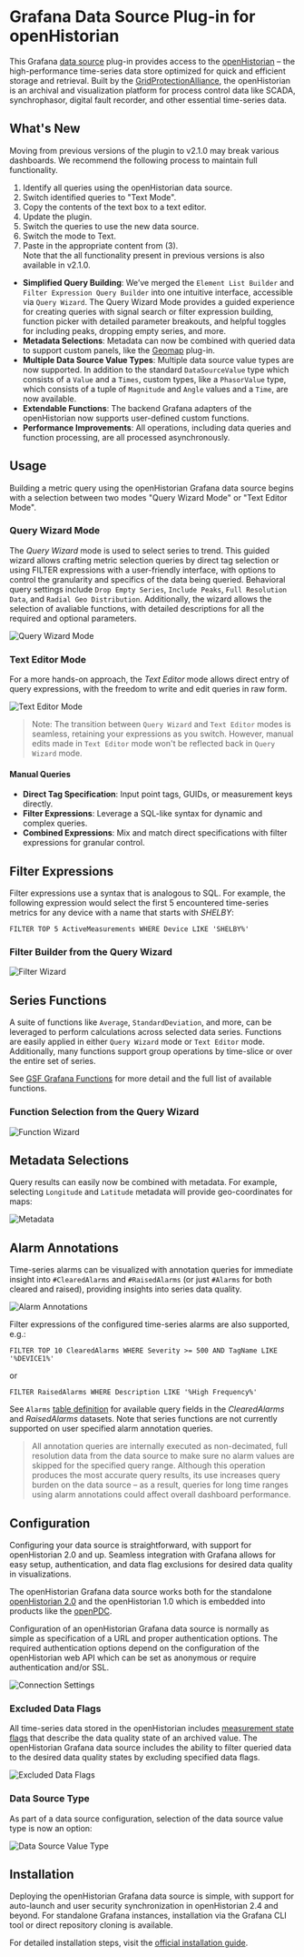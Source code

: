 # Grafana Data Source Plug-in for openHistorian

This Grafana [data source](https://grafana.com/grafana/plugins/data-source-plugins/) plug-in provides access to the [openHistorian](https://github.com/GridProtectionAlliance/openHistorian) – the high-performance time-series data store optimized for quick and efficient storage and retrieval. Built by the [GridProtectionAlliance](https://www.gridprotectionalliance.org/), the openHistorian is an archival and visualization platform for process control data like SCADA, synchrophasor, digital fault recorder, and other essential time-series data.

## What's New

Moving from previous versions of the plugin to v2.1.0 may break various dashboards. We recommend the following process to maintain full functionality.
1. Identify all queries using the openHistorian data source.  
2. Switch identified queries to "Text Mode".  
3. Copy the contents of the text box to a text editor.  
4. Update the plugin.  
5. Switch the queries to use the new data source.  
6. Switch the mode to Text.  
7. Paste in the appropriate content from (3).  
Note that the all functionality present in previous versions is also available in v2.1.0.
- **Simplified Query Building**: We’ve merged the `Element List Builder` and `Filter Expression Query Builder` into one intuitive interface, accessible via `Query Wizard`. The Query Wizard Mode provides a guided experience for creating queries with signal search or filter expression building, function picker with detailed parameter breakouts, and helpful toggles for including peaks, dropping empty series, and more.
- **Metadata Selections**: Metadata can now be combined with queried data to support custom panels, like the [Geomap](https://grafana.com/docs/grafana/latest/panels-visualizations/visualizations/geomap/) plug-in.
- **Multiple Data Source Value Types**: Multiple data source value types are now supported. In addition to the standard `DataSourceValue` type which consists of a `Value` and a `Times`, custom types, like a `PhasorValue` type, which consists of a tuple of `Magnitude` and `Angle` values and a `Time`, are now available.
- **Extendable Functions**: The backend Grafana adapters of the openHistorian now supports user-defined custom functions.
- **Performance Improvements**: All operations, including data queries and function processing, are all processed asynchronously. 

## Usage

Building a metric query using the openHistorian Grafana data source begins with a selection between two modes "Query Wizard Mode" or "Text Editor Mode".

### Query Wizard Mode

The _Query Wizard_ mode is used to select series to trend. This guided wizard allows crafting metric selection queries by direct tag selection or using FILTER expressions with a user-friendly interface, with options to control the granularity and specifics of the data being queried. Behavioral query settings include `Drop Empty Series`, `Include Peaks`, `Full Resolution Data`, and `Radial Geo Distribution`. Additionally, the wizard allows the selection of avaliable functions, with detailed descriptions for all the required and optional parameters.

![Query Wizard Mode](https://github.com/GridProtectionAlliance/openHistorian-grafana/blob/master/src/img/QueryWizardMode.png?raw=true)

### Text Editor Mode

For a more hands-on approach, the _Text Editor_ mode allows direct entry of query expressions, with the freedom to write and edit queries in raw form.

![Text Editor Mode](https://github.com/GridProtectionAlliance/openHistorian-grafana/blob/master/src/img/TextEditorMode.png?raw=true)

> Note: The transition between `Query Wizard` and `Text Editor` modes is seamless, retaining your expressions as you switch. However, manual edits made in `Text Editor` mode won't be reflected back in `Query Wizard` mode.

#### Manual Queries

- **Direct Tag Specification**: Input point tags, GUIDs, or measurement keys directly.
- **Filter Expressions**: Leverage a SQL-like syntax for dynamic and complex queries.
- **Combined Expressions**: Mix and match direct specifications with filter expressions for granular control.


## Filter Expressions

Filter expressions use a syntax that is analogous to SQL. For example, the following expression would select the first 5 encountered time-series metrics for any device with a name that starts with _SHELBY_:
```
FILTER TOP 5 ActiveMeasurements WHERE Device LIKE 'SHELBY%'
```

### Filter Builder from the Query Wizard

![Filter Wizard](https://github.com/GridProtectionAlliance/openHistorian-grafana/blob/master/src/img/FilterWizard.png?raw=true)

## Series Functions

A suite of functions like `Average`, `StandardDeviation`, and more, can be leveraged to perform calculations across selected data series. Functions are easily applied in either `Query Wizard` mode or `Text Editor` mode. Additionally, many functions support group operations by time-slice or over the entire set of series.

See [GSF Grafana Functions](https://github.com/GridProtectionAlliance/gsf/blob/master/Source/Documentation/GrafanaFunctions.md) for more detail and the full list of available functions.

### Function Selection from the Query Wizard

![Function Wizard](https://github.com/GridProtectionAlliance/openHistorian-grafana/blob/master/src/img/FunctionWizard.png?raw=true)

## Metadata Selections

Query results can easily now be combined with metadata. For example, selecting `Longitude` and `Latitude` metadata will provide geo-coordinates for maps:

![Metadata](https://github.com/GridProtectionAlliance/openHistorian-grafana/blob/master/src/img/Metadata.png?raw=true)

## Alarm Annotations

Time-series alarms can be visualized with annotation queries for immediate insight into `#ClearedAlarms` and `#RaisedAlarms` (or just `#Alarms` for both cleared and raised), providing insights into series data quality.

![Alarm Annotations](https://github.com/GridProtectionAlliance/openHistorian-grafana/blob/master/src/img/AlarmAnnotations.png?raw=true)

Filter expressions of the configured time-series alarms are also supported, e.g.:

```
FILTER TOP 10 ClearedAlarms WHERE Severity >= 500 AND TagName LIKE '%DEVICE1%'
```

or

```
FILTER RaisedAlarms WHERE Description LIKE '%High Frequency%'
```

See `Alarms` [table definition](https://github.com/GridProtectionAlliance/gsf/blob/master/Source/Documentation/FilterExpressions.md#alarms) for available query fields in the _ClearedAlarms_ and _RaisedAlarms_ datasets. Note that series functions are not currently supported on user specified alarm annotation queries.

> All annotation queries are internally executed as non-decimated, full resolution data from the data source to make sure no alarm values are skipped for the specified query range. Although this operation produces the most accurate query results, its use increases query burden on the data source &ndash; as a result, queries for long time ranges using alarm annotations could affect overall dashboard performance.

## Configuration

Configuring your data source is straightforward, with support for openHistorian 2.0 and up. Seamless integration with Grafana allows for easy setup, authentication, and data flag exclusions for desired data quality in visualizations.

The openHistorian Grafana data source works both for the standalone [openHistorian 2.0](https://gridprotectionalliance.org/phasor-Historian.html) and the openHistorian 1.0 which is embedded into products like the [openPDC](https://gridprotectionalliance.org/phasor-PDC.html).

Configuration of an openHistorian Grafana data source is normally as simple as specification of a URL and proper authentication options. The required authentication options depend on the configuration of the openHistorian web API which can be set as anonymous or require authentication and/or SSL.

![Connection Settings](https://github.com/GridProtectionAlliance/openHistorian-grafana/blob/master/src/img/ConnectionSettings.png?raw=true)

### Excluded Data Flags

All time-series data stored in the openHistorian includes [measurement state flags](https://github.com/GridProtectionAlliance/gsf/blob/master/Source/Libraries/GSF.TimeSeries/IMeasurement.cs#L46) that describe the data quality state of an archived value. The openHistorian Grafana data source includes the ability to filter queried data to the desired data quality states by excluding specified data flags.

![Excluded Data Flags](https://github.com/GridProtectionAlliance/openHistorian-grafana/blob/master/src/img/ExcludedDataFlags.png?raw=true)

### Data Source Type

As part of a data source configuration, selection of the data source value type is now an option:

![Data Source Value Type](https://github.com/GridProtectionAlliance/openHistorian-grafana/blob/master/src/img/DataSourceValueType.png?raw=true)

## Installation

Deploying the openHistorian Grafana data source is simple, with support for auto-launch and user security synchronization in openHistorian 2.4 and beyond. For standalone Grafana instances, installation via the Grafana CLI tool or direct repository cloning is available.

For detailed installation steps, visit the [official installation guide](https://grafana.com/grafana/plugins/gridprotectionalliance-openhistorian-datasource/?tab=installation).
